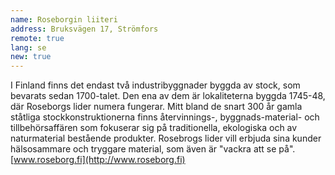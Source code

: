 ```yaml
---
name: Roseborgin liiteri
address: Bruksvägen 17, Strömfors
remote: true
lang: se
new: true
---
```

I Finland finns det endast två industribyggnader byggda av stock, som bevarats sedan 1700-talet. Den ena av dem är 
lokaliteterna byggda 1745-48, där Roseborgs lider numera fungerar. Mitt bland de snart 300 år gamla ståtliga 
stockkonstruktionerna finns återvinnings-, byggnads-material- och tillbehörsaffären som fokuserar sig på traditionella, 
ekologiska och av naturmaterial  bestående produkter. Rosebrogs lider vill erbjuda sina kunder hälsosammare och tryggare 
material, som även är "vackra att se på".
[www.roseborg.fi](http://www.roseborg.fi)
